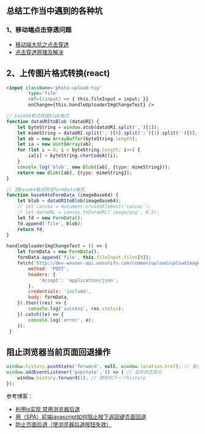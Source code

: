 ## 总结工作当中遇到的各种坑

### 1、移动端点击穿透问题
- [移动端大坑之点击穿透](https://blog.csdn.net/kao5585682/article/details/69529430 "移动端大坑之点击穿透")
- [点击穿透原理及解决](https://blog.csdn.net/qq_17746623/article/details/55805425 "点击穿透原理及解决")

## 2、上传图片格式转换(react)
```html
<input className='photo-upload-tip'
        type='file'
        ref={(input) => { this.fileInput = input; }}
        onChange={this.handleUploaderImgChangeTest} />
```
```javascript
// base64格式转成blob格式
function dataURItoBlob (dataURI) {
    let byteString = window.atob(dataURI.split(',')[1]);
    let mimeString = dataURI.split(',')[0].split(':')[1].split('')[0];
    let ab = new ArrayBuffer(byteString.length);
    let ia = new Uint8Array(ab);
    for (let i = 0; i < byteString.length; i++) {
        ia[i] = byteString.charCodeAt(i);
    }
    console.log('blob', new Blob([ab], {type: mimeString}));
    return new Blob([ab], {type: mimeString});
}

// 把base64格式转成formData格式
function base64toFormData (imageBase64) {
    let blob = dataURItoBlob(imageBase64);
    // let canvas = document.createElement('canvas');
    // let dataURL = canvas.toDataURL('image/png', 0.5);
    let fd = new FormData();
    fd.append('file', blob);
    return fd;
}

handleUploaderImgChangeTest = () => {
    let formData = new FormData();
    formData.append('file', this.fileInput.files[0]);
    fetch('http://dev-wxuser-api.wanshifu.com/common/upload/uploadimage', {
        method: 'POST',
        headers: {
            'Accept': 'application/json',
        },
        credentials: 'include',
        body: formData,
    }).then((res) => {
        console.log('success', res.status);
    }).catch((e) => {
        console.log('error', e);
    });
 }
```
## 阻止浏览器当前页面回退操作
```javascript
window.history.pushState('forward', null, window.location.href); // 首先在当前页面创建一个新的history实体
window.addEventListener('popstate', () => { // 监听状态变化
    window.history.forward(1); // 跳转到下一个history
});
```
参考博客：
- [利用js实现 禁用浏览器后退](https://blog.csdn.net/zc474235918/article/details/53138553)
- [用（SPA）前端javascript如何阻止按下返回键页面回退](https://blog.csdn.net/cjd6568358/article/details/70077935)
- [防止页面后退（使浏览器后退按钮失效）](https://www.cnblogs.com/webzwf/p/5714385.html)
